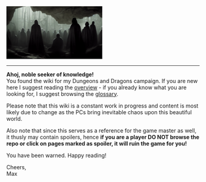 <img src="./assets/img012.png" width="250px" class="center">

---

**Ahoj, noble seeker of knowledge!**  
You found the wiki for my Dungeons and Dragons campaign. If you are new here I suggest reading the [overview](./overview.md) - if you already know what you are looking for, I suggest browsing the [glossary](./glossary.md).

Please note that this wiki is a constant work in progress and content is most likely due to change as the PCs bring inevitable chaos upon this beautiful world.

Also note that since this serves as a reference for the game master as well, it thusly may contain spoilers, hence **if you are a player DO NOT browse the repo or click on pages marked as spoiler, it will ruin the game for you!**

You have been warned. Happy reading!

Cheers,  
Max